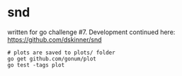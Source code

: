 # snd

written for go challenge #7. Development continued here: https://github.com/dskinner/snd

```
# plots are saved to plots/ folder
go get github.com/gonum/plot
go test -tags plot
```